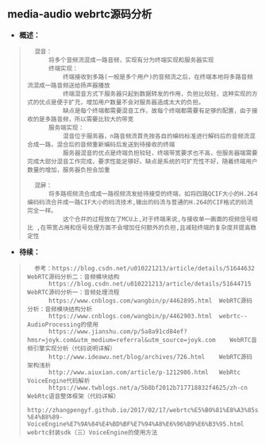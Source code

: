 ## media-audio webrtc源码分析
- **概述：**
>       混音：
>           将多个音频流混成一路音频，实现有分为终端实现和服务器实现
>           终端实现：
>               终端接收到多路(一般是多个用户)的音频流之后，在终端本地将多路音频流混成一路音频送给扬声器播放
>               终端混音方式下服务器只起到数据转发的作用，负担比较轻，这种实现的方式的优点是便于扩充，增加用户数量不会对服务器造成太大的负担。
>               缺点是每个终端都需要混音工作，故每个终端都需要有足够的配置，由于接收的是多路音频，所以需要比较大的带宽
>           服务端实现：
>               混音位于服务器，n路音频流首先按各自的编码标准进行解码后的音频流混合成一路，混合后的音频重新编码后发送到待接收的终端
>               服务器混音的优点是终端负担较轻，终端带宽要求也不高，但服务器端需要完成大部分混音工作完成，要求性能足够好。缺点是系统的可扩充性不好，随着终端用户数量的增加，服务器负担会加重
>
>       混屏：
>           将多路视频流合成成一路视频流发给待接受的终端，如将四路QCIF大小的H.264编码码流合并成一路CIF大小的码流技术,输出的码流与普通的H.264的CIF格式的码流完全一样。
>               这个合并的过程放在了MCU上,对于终端来说,与接收单一画面的视频信号相比 ,在带宽占用和信号处理方面不会增加任何额外的负担,且减轻终端的复杂度并提高稳定性
>
>
>
>
>
>
>
>
>
>

- **待续：**
>       参考：https://blog.csdn.net/u010221213/article/details/51644632    WebRTC源码分析二：音频模块结构
>           https://blog.csdn.net/u010221213/article/details/51644715   WebRTC源码分析一：音频处理流程
>           https://www.cnblogs.com/wangbin/p/4462895.html  WebRTC源码分析：音频模块结构分析
>           https://www.cnblogs.com/wangbin/p/4462903.html  webrtc--AudioProcessing的使用
>           https://www.jianshu.com/p/5a8a91cd84ef?hmsr=joyk.com&utm_medium=referral&utm_source=joyk.com    WebRTC音频引擎实现分析（代码说明详解）
>           http://www.ideawu.net/blog/archives/726.html    WebRTC源码架构浅析
>           http://www.aiuxian.com/article/p-1212986.html   WebRtc VoiceEngine代码解析
>           https://www.twblogs.net/a/5b8bf2012b717718832f4625/zh-cn    WebRtc语音整体框架（代码详解）
>           http://zhangpengyf.github.io/2017/02/17/webrtc%E5%B0%81%E8%A3%85sdk-%E4%B8%89-VoiceEngine%E7%9A%84%E4%BD%BF%E7%94%A8%E6%96%B9%E6%B3%95.html     webrtc封装sdk（三）VoiceEngine的使用方法
>
>
>
>
>
>
>
